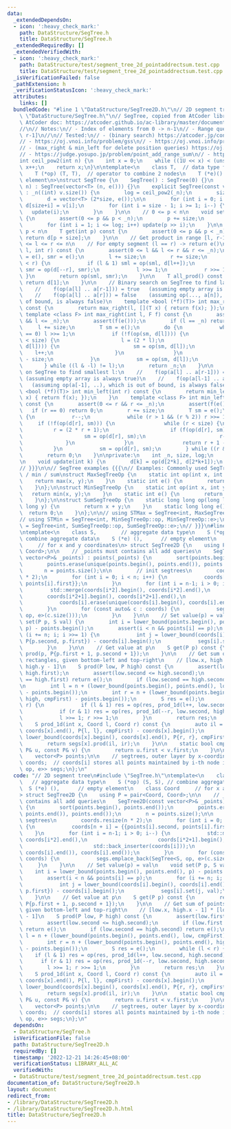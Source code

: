 ```yaml
---
data:
  _extendedDependsOn:
  - icon: ':heavy_check_mark:'
    path: DataStructure/SegTree.h
    title: DataStructure/SegTree.h
  _extendedRequiredBy: []
  _extendedVerifiedWith:
  - icon: ':heavy_check_mark:'
    path: DataStructure/test/segment_tree_2d_pointaddrectsum.test.cpp
    title: DataStructure/test/segment_tree_2d_pointaddrectsum.test.cpp
  _isVerificationFailed: false
  _pathExtension: h
  _verificationStatusIcon: ':heavy_check_mark:'
  attributes:
    links: []
  bundledCode: "#line 1 \"DataStructure/SegTree2D.h\"\n// 2D segment tree\n#line 1\
    \ \"DataStructure/SegTree.h\"\n// SegTree, copied from AtCoder library {{{\n//\
    \ AtCoder doc: https://atcoder.github.io/ac-library/master/document_en/segtree.html\n\
    //\n// Notes:\n// - Index of elements from 0 -> n-1\n// - Range queries are [l,\
    \ r-1]\n//\n// Tested:\n// - (binary search) https://atcoder.jp/contests/practice2/tasks/practice2_j\n\
    // - https://oj.vnoi.info/problem/gss\n// - https://oj.vnoi.info/problem/nklineup\n\
    // - (max_right & min_left for delete position queries) https://oj.vnoi.info/problem/segtree_itstr\n\
    // - https://judge.yosupo.jp/problem/point_add_range_sum\n// - https://judge.yosupo.jp/problem/point_set_range_composite\n\
    int ceil_pow2(int n) {\n    int x = 0;\n    while ((1U << x) < (unsigned int)(n))\
    \ x++;\n    return x;\n}\n\ntemplate<\n    class T,  // data type for nodes\n\
    \    T (*op) (T, T),  // operator to combine 2 nodes\n    T (*e)() // identity\
    \ element\n>\nstruct SegTree {\n    SegTree() : SegTree(0) {}\n    explicit SegTree(int\
    \ n) : SegTree(vector<T> (n, e())) {}\n    explicit SegTree(const vector<T>& v)\
    \ : _n((int) v.size()) {\n        log = ceil_pow2(_n);\n        size = 1<<log;\n\
    \        d = vector<T> (2*size, e());\n\n        for (int i = 0; i < _n; i++)\
    \ d[size+i] = v[i];\n        for (int i = size - 1; i >= 1; i--) {\n         \
    \   update(i);\n        }\n    }\n\n    // 0 <= p < n\n    void set(int p, T x)\
    \ {\n        assert(0 <= p && p < _n);\n        p += size;\n        d[p] = x;\n\
    \        for (int i = 1; i <= log; i++) update(p >> i);\n    }\n\n    // 0 <=\
    \ p < n\n    T get(int p) const {\n        assert(0 <= p && p < _n);\n       \
    \ return d[p + size];\n    }\n\n    // Get product in range [l, r-1]\n    // 0\
    \ <= l <= r <= n\n    // For empty segment (l == r) -> return e()\n    T prod(int\
    \ l, int r) const {\n        assert(0 <= l && l <= r && r <= _n);\n        T sml\
    \ = e(), smr = e();\n        l += size;\n        r += size;\n        while (l\
    \ < r) {\n            if (l & 1) sml = op(sml, d[l++]);\n            if (r & 1)\
    \ smr = op(d[--r], smr);\n            l >>= 1;\n            r >>= 1;\n       \
    \ }\n        return op(sml, smr);\n    }\n\n    T all_prod() const {\n       \
    \ return d[1];\n    }\n\n    // Binary search on SegTree to find largest r:\n\
    \    //    f(op(a[l] .. a[r-1])) = true   (assuming empty array is always true)\n\
    \    //    f(op(a[l] .. a[r])) = false    (assuming op(..., a[n]), which is out\
    \ of bound, is always false)\n    template <bool (*f)(T)> int max_right(int l)\
    \ const {\n        return max_right(l, [](T x) { return f(x); });\n    }\n   \
    \ template <class F> int max_right(int l, F f) const {\n        assert(0 <= l\
    \ && l <= _n);\n        assert(f(e()));\n        if (l == _n) return _n;\n   \
    \     l += size;\n        T sm = e();\n        do {\n            while (l % 2\
    \ == 0) l >>= 1;\n            if (!f(op(sm, d[l]))) {\n                while (l\
    \ < size) {\n                    l = (2 * l);\n                    if (f(op(sm,\
    \ d[l]))) {\n                        sm = op(sm, d[l]);\n                    \
    \    l++;\n                    }\n                }\n                return l\
    \ - size;\n            }\n            sm = op(sm, d[l]);\n            l++;\n \
    \       } while ((l & -l) != l);\n        return _n;\n    }\n\n    // Binary search\
    \ on SegTree to find smallest l:\n    //    f(op(a[l] .. a[r-1])) = true     \
    \ (assuming empty array is always true)\n    //    f(op(a[l-1] .. a[r-1])) = false\
    \   (assuming op(a[-1], ..), which is out of bound, is always false)\n    template\
    \ <bool (*f)(T)> int min_left(int r) const {\n        return min_left(r, [](T\
    \ x) { return f(x); });\n    }\n    template <class F> int min_left(int r, F f)\
    \ const {\n        assert(0 <= r && r <= _n);\n        assert(f(e()));\n     \
    \   if (r == 0) return 0;\n        r += size;\n        T sm = e();\n        do\
    \ {\n            r--;\n            while (r > 1 && (r % 2)) r >>= 1;\n       \
    \     if (!f(op(d[r], sm))) {\n                while (r < size) {\n          \
    \          r = (2 * r + 1);\n                    if (f(op(d[r], sm))) {\n    \
    \                    sm = op(d[r], sm);\n                        r--;\n      \
    \              }\n                }\n                return r + 1 - size;\n  \
    \          }\n            sm = op(d[r], sm);\n        } while ((r & -r) != r);\n\
    \        return 0;\n    }\n\nprivate:\n    int _n, size, log;\n    vector<T> d;\n\
    \n    void update(int k) {\n        d[k] = op(d[2*k], d[2*k+1]);\n    }\n};\n\
    // }}}\n\n// SegTree examples {{{\n// Examples: Commonly used SegTree ops: max\
    \ / min / sum\nstruct MaxSegTreeOp {\n    static int op(int x, int y) {\n    \
    \    return max(x, y);\n    }\n    static int e() {\n        return INT_MIN;\n\
    \    }\n};\n\nstruct MinSegTreeOp {\n    static int op(int x, int y) {\n     \
    \   return min(x, y);\n    }\n    static int e() {\n        return INT_MAX;\n\
    \    }\n};\n\nstruct SumSegTreeOp {\n    static long long op(long long x, long\
    \ long y) {\n        return x + y;\n    }\n    static long long e() {\n      \
    \  return 0;\n    }\n};\n\n// using STMax = SegTree<int, MaxSegTreeOp::op, MaxSegTreeOp::e>;\n\
    // using STMin = SegTree<int, MinSegTreeOp::op, MinSegTreeOp::e>;\n// using STSum\
    \ = SegTree<int, SumSegTreeOp::op, SumSegTreeOp::e>;\n// }}}\n#line 3 \"DataStructure/SegTree2D.h\"\
    \ntemplate<\n    class S,        // aggregate data type\n    S (*op) (S, S), //\
    \ combine aggregate data\n    S (*e) (),      // empty element\n    class Coord\
    \     // for x and y coordinates\n> struct SegTree2D {\n    using P = pair<Coord,\
    \ Coord>;\n\n    // _points must contains all add queries\n    SegTree2D(const\
    \ vector<P>& _points) : points(_points) {\n        sort(points.begin(), points.end());\n\
    \        points.erase(unique(points.begin(), points.end()), points.end());\n \
    \       n = points.size();\n\n        // init segtrees\n        coords.resize(n\
    \ * 2);\n        for (int i = 0; i < n; i++) {\n            coords[n + i] = {{points[i].second,\
    \ points[i].first}};\n        }\n        for (int i = n-1; i > 0; i--) {\n   \
    \         std::merge(coords[i*2].begin(), coords[i*2].end(),\n               \
    \        coords[i*2+1].begin(), coords[i*2+1].end(),\n                       std::back_inserter(coords[i]));\n\
    \            coords[i].erase(unique(coords[i].begin(), coords[i].end()), coords[i].end());\n\
    \        }\n        for (const auto& c : coords) {\n            segs.emplace_back(SegTree<S,\
    \ op, e>(c.size()));\n        }\n    }\n\n    // Set value(p) = val\n    void\
    \ set(P p, S val) {\n        int i = lower_bound(points.begin(), points.end(),\
    \ p) - points.begin();\n        assert(i < n && points[i] == p);\n        for\
    \ (i += n; i; i >>= 1) {\n            int j = lower_bound(coords[i].begin(), coords[i].end(),\
    \ P{p.second, p.first}) - coords[i].begin();\n            segs[i].set(j, val);\n\
    \        }\n    }\n\n    // Get value at p\n    S get(P p) const {\n        return\
    \ prod(p, P{p.first + 1, p.second + 1});\n    }\n\n    // Get sum of points in\
    \ rectangles, given bottom-left and top-right\n    // [low.x, high.x - 1] * [low.y,\
    \ high.y - 1]\n    S prod(P low, P high) const {\n        assert(low.first <=\
    \ high.first);\n        assert(low.second <= high.second);\n        if (low.first\
    \ == high.first) return e();\n        if (low.second == high.second) return e();\n\
    \n        int l = n + (lower_bound(points.begin(), points.end(), low, cmpFirst)\
    \ - points.begin());\n        int r = n + (lower_bound(points.begin(), points.end(),\
    \ high, cmpFirst) - points.begin());\n        S res = e();\n        while (l <\
    \ r) {\n            if (l & 1) res = op(res, prod_1d(l++, low.second, high.second));\n\
    \            if (r & 1) res = op(res, prod_1d(--r, low.second, high.second));\n\
    \            l >>= 1; r >>= 1;\n        }\n        return res;\n    }\n\n// private:\n\
    \    S prod_1d(int x, Coord l, Coord r) const {\n        auto il = lower_bound(coords[x].begin(),\
    \ coords[x].end(), P{l, l}, cmpFirst) - coords[x].begin();\n        auto ir =\
    \ lower_bound(coords[x].begin(), coords[x].end(), P{r, r}, cmpFirst) - coords[x].begin();\n\
    \        return segs[x].prod(il, ir);\n    }\n\n    static bool cmpFirst(const\
    \ P& u, const P& v) {\n        return u.first < v.first;\n    }\n\n    int n;\n\
    \    vector<P> points;\n\n    // segtrees, outer layer by x-coordinate\n    vector<vector<P>>\
    \ coords;  // coords[i] stores all points maintained by i-th node in ST\n    vector<SegTree<S,\
    \ op, e>> segs;\n};\n"
  code: "// 2D segment tree\n#include \"SegTree.h\"\ntemplate<\n    class S,     \
    \   // aggregate data type\n    S (*op) (S, S), // combine aggregate data\n  \
    \  S (*e) (),      // empty element\n    class Coord     // for x and y coordinates\n\
    > struct SegTree2D {\n    using P = pair<Coord, Coord>;\n\n    // _points must\
    \ contains all add queries\n    SegTree2D(const vector<P>& _points) : points(_points)\
    \ {\n        sort(points.begin(), points.end());\n        points.erase(unique(points.begin(),\
    \ points.end()), points.end());\n        n = points.size();\n\n        // init\
    \ segtrees\n        coords.resize(n * 2);\n        for (int i = 0; i < n; i++)\
    \ {\n            coords[n + i] = {{points[i].second, points[i].first}};\n    \
    \    }\n        for (int i = n-1; i > 0; i--) {\n            std::merge(coords[i*2].begin(),\
    \ coords[i*2].end(),\n                       coords[i*2+1].begin(), coords[i*2+1].end(),\n\
    \                       std::back_inserter(coords[i]));\n            coords[i].erase(unique(coords[i].begin(),\
    \ coords[i].end()), coords[i].end());\n        }\n        for (const auto& c :\
    \ coords) {\n            segs.emplace_back(SegTree<S, op, e>(c.size()));\n   \
    \     }\n    }\n\n    // Set value(p) = val\n    void set(P p, S val) {\n    \
    \    int i = lower_bound(points.begin(), points.end(), p) - points.begin();\n\
    \        assert(i < n && points[i] == p);\n        for (i += n; i; i >>= 1) {\n\
    \            int j = lower_bound(coords[i].begin(), coords[i].end(), P{p.second,\
    \ p.first}) - coords[i].begin();\n            segs[i].set(j, val);\n        }\n\
    \    }\n\n    // Get value at p\n    S get(P p) const {\n        return prod(p,\
    \ P{p.first + 1, p.second + 1});\n    }\n\n    // Get sum of points in rectangles,\
    \ given bottom-left and top-right\n    // [low.x, high.x - 1] * [low.y, high.y\
    \ - 1]\n    S prod(P low, P high) const {\n        assert(low.first <= high.first);\n\
    \        assert(low.second <= high.second);\n        if (low.first == high.first)\
    \ return e();\n        if (low.second == high.second) return e();\n\n        int\
    \ l = n + (lower_bound(points.begin(), points.end(), low, cmpFirst) - points.begin());\n\
    \        int r = n + (lower_bound(points.begin(), points.end(), high, cmpFirst)\
    \ - points.begin());\n        S res = e();\n        while (l < r) {\n        \
    \    if (l & 1) res = op(res, prod_1d(l++, low.second, high.second));\n      \
    \      if (r & 1) res = op(res, prod_1d(--r, low.second, high.second));\n    \
    \        l >>= 1; r >>= 1;\n        }\n        return res;\n    }\n\n// private:\n\
    \    S prod_1d(int x, Coord l, Coord r) const {\n        auto il = lower_bound(coords[x].begin(),\
    \ coords[x].end(), P{l, l}, cmpFirst) - coords[x].begin();\n        auto ir =\
    \ lower_bound(coords[x].begin(), coords[x].end(), P{r, r}, cmpFirst) - coords[x].begin();\n\
    \        return segs[x].prod(il, ir);\n    }\n\n    static bool cmpFirst(const\
    \ P& u, const P& v) {\n        return u.first < v.first;\n    }\n\n    int n;\n\
    \    vector<P> points;\n\n    // segtrees, outer layer by x-coordinate\n    vector<vector<P>>\
    \ coords;  // coords[i] stores all points maintained by i-th node in ST\n    vector<SegTree<S,\
    \ op, e>> segs;\n};\n"
  dependsOn:
  - DataStructure/SegTree.h
  isVerificationFile: false
  path: DataStructure/SegTree2D.h
  requiredBy: []
  timestamp: '2022-12-21 14:26:45+08:00'
  verificationStatus: LIBRARY_ALL_AC
  verifiedWith:
  - DataStructure/test/segment_tree_2d_pointaddrectsum.test.cpp
documentation_of: DataStructure/SegTree2D.h
layout: document
redirect_from:
- /library/DataStructure/SegTree2D.h
- /library/DataStructure/SegTree2D.h.html
title: DataStructure/SegTree2D.h
---
```

